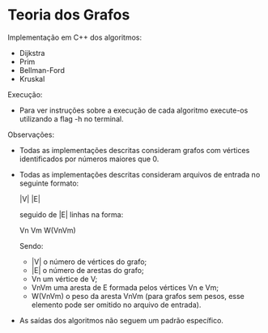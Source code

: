 # Teoria dos Grafos
Implementação em C++ dos algoritmos: 
 * Dijkstra
 * Prim
 * Bellman-Ford
 * Kruskal

Execução:
 * Para ver instruções sobre a execução de cada algoritmo execute-os utilizando a flag -h no terminal.

Observações:
  * Todas as implementações descritas consideram grafos com vértices identificados por números maiores que 0.
  * Todas as implementações descritas consideram arquivos de entrada no seguinte formato:
      
      |V| |E|
      
      seguido de |E| linhas na forma:
      
      Vn Vm W(VnVm)
      
      Sendo: 
      * |V| o número de vértices do grafo;
      * |E| o número de arestas do grafo;
      * Vn um vértice de V;
      * VnVm uma aresta de E formada pelos vértices Vn e Vm;
      * W(VnVm) o peso da aresta VnVm (para grafos sem pesos, esse elemento pode ser omitido no arquivo de entrada).
  
  * As saídas dos algoritmos não seguem um padrão específico.
